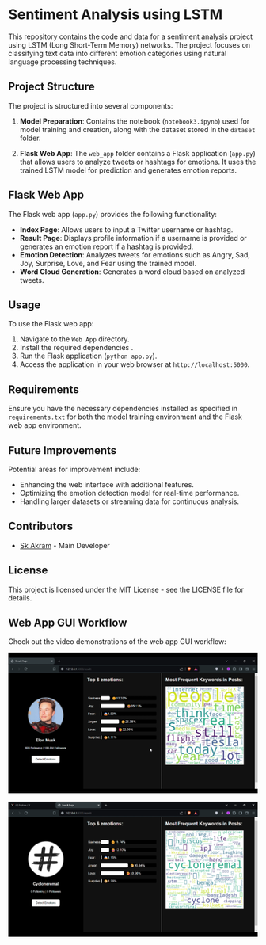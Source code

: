 # Sentiment Analysis using LSTM

This repository contains the code and data for a sentiment analysis project using LSTM (Long Short-Term Memory) networks. The project focuses on classifying text data into different emotion categories using natural language processing techniques.

## Project Structure

The project is structured into several components:

1. **Model Preparation**: Contains the notebook (`notebook3.ipynb`) used for model training and creation, along with the dataset stored in the `dataset` folder.
   
2. **Flask Web App**: The `web_app` folder contains a Flask application (`app.py`) that allows users to analyze tweets or hashtags for emotions. It uses the trained LSTM model for prediction and generates emotion reports.

## Flask Web App

The Flask web app (`app.py`) provides the following functionality:

- **Index Page**: Allows users to input a Twitter username or hashtag.
- **Result Page**: Displays profile information if a username is provided or generates an emotion report if a hashtag is provided.
- **Emotion Detection**: Analyzes tweets for emotions such as Angry, Sad, Joy, Surprise, Love, and Fear using the trained model.
- **Word Cloud Generation**: Generates a word cloud based on analyzed tweets.

## Usage

To use the Flask web app:

1. Navigate to the `Web App` directory.
2. Install the required dependencies .
3. Run the Flask application (`python app.py`).
4. Access the application in your web browser at `http://localhost:5000`.

## Requirements

Ensure you have the necessary dependencies installed as specified in `requirements.txt` for both the model training environment and the Flask web app environment.

## Future Improvements

Potential areas for improvement include:

- Enhancing the web interface with additional features.
- Optimizing the emotion detection model for real-time performance.
- Handling larger datasets or streaming data for continuous analysis.

## Contributors

- [Sk Akram]([https://github.com/sk-akram]) - Main Developer

## License

This project is licensed under the MIT License - see the LICENSE file for details.

## Web App GUI Workflow

Check out the video demonstrations of the web app GUI workflow:

[![Video 1: Web App GUI Workflow](screenshots/s1.png)](https://youtu.be/U0EC9fUyKGY)

[![Video 2: Web App GUI Workflow](screenshots/s2.png)](https://youtu.be/DVVW23F62JY)


